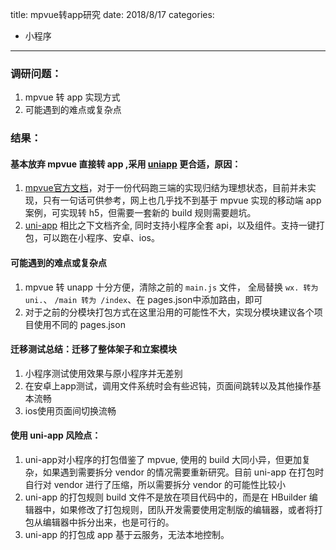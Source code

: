 title: mpvue转app研究
date: 2018/8/17
categories:
- 小程序
---

### 调研问题：
1. mpvue 转 app 实现方式
2. 可能遇到的难点或复杂点

<!--more-->
### 结果：
#### 基本放弃 mpvue 直接转 app ,采用 [uniapp](http://uniapp.dcloud.io/) 更合适，原因：
1. [mpvue官方文档](http://mpvue.com/)，对于一份代码跑三端的实现归结为理想状态，目前并未实现，只有一句话可供参考，网上也几乎找不到基于 mpvue 实现的移动端 app 案例，可实现转 h5，但需要一套新的 build 规则需要趟坑。
2. [uni-app](http://uniapp.dcloud.io/) 相比之下文档齐全, 同时支持小程序全套 api，以及组件。支持一键打包，可以跑在小程序、安卓、ios。

#### 可能遇到的难点或复杂点
1. mpvue 转 unapp 十分方便，清除之前的 `main.js` 文件， 全局替换 `wx. 转为 uni.`、
`/main 转为 /index`、在 pages.json中添加路由，即可
2. 对于之前的分模块打包方式在这里沿用的可能性不大，实现分模块建议各个项目使用不同的 pages.json

#### 迁移测试总结：迁移了整体架子和立案模块
1. 小程序测试使用效果与原小程序并无差别
2. 在安卓上app测试，调用文件系统时会有些迟钝，页面间跳转以及其他操作基本流畅
3. ios使用页面间切换流畅

#### 使用 uni-app 风险点：
1. uni-app对小程序的打包借鉴了 mpvue, 使用的 build 大同小异，但更加复杂，如果遇到需要拆分 vendor 的情况需要重新研究。目前 uni-app 在打包时自行对 vendor 进行了压缩，所以需要拆分 vendor 的可能性比较小
2. uni-app 的打包规则 build 文件不是放在项目代码中的，而是在 HBuilder 编辑器中，如果修改了打包规则，团队开发需要使用定制版的编辑器，或者将打包从编辑器中拆分出来，也是可行的。
3. uni-app 的打包成 app 基于云服务，无法本地控制。
